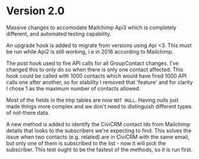 # Version 2.0

Massive changes to accomodate Mailchimp Api3 which is completely different, and
automated testing capability.

An upgrade hook is added to migrate from versions using Api <3. This must be run
while Api2 is still working, i.e in 2016 according to Mailchimp.

The *post hook* used to fire API calls for all GroupContact changes. I've changed
this to only do so when there is only one contact affected. This hook could be
called with 1000 contacts which would have fired 1000 API calls one after
another, so for stability I removed that 'feature' and for clarity I chose 1 as
the maximum number of contacts allowed.

Most of the fields in the tmp tables are now `NOT NULL`. Having nulls just made
things more complex and we don't need to distinguish different types of
not-there data.

A new method is added to identify the CiviCRM contact Ids from Mailchimp details
that looks to the subscribers we're expecting to find. This solves the issue
when two contacts (e.g. related) are in CiviCRM with the same email, but only
one of them is subscribed to the list - now it will pick the subscriber. This
test ought to be the fastest of the methods, so it is run first.
